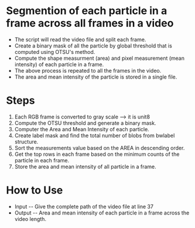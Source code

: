 # Segmention of each particle in a frame across all frames in a video
- The script will read the video file and split each frame.
- Create a binary mask of all the particle by global threshold that is computed using OTSU's method.
- Compute the shape measurment (area) and pixel measurement (mean intensity) of each particle in a frame.
- The above process is repeated to all the frames in the video. 
- The area and mean intensity of the particle is stored in a single file.



# Steps
1) Each RGB frame is converted to gray scale --> it is unit8
2) Compute the OTSU threshold and generate a binary mask. 
3) Computer the Area and Mean Intensity of each particle.
4) Create label mask and find the total number of blobs from bwlabel structure.
5) Sort the measurements value based on the AREA in descending order.
6) Get the top rows in each frame based on the minimum counts of the particle in each frame.
7) Store the area and mean intensity of all particle in a frame.

# How to Use
- Input
   -- Give the complete path of the video file at line 37
- Output 
   -- Area and mean intensity of each particle in a frame across the video length.
